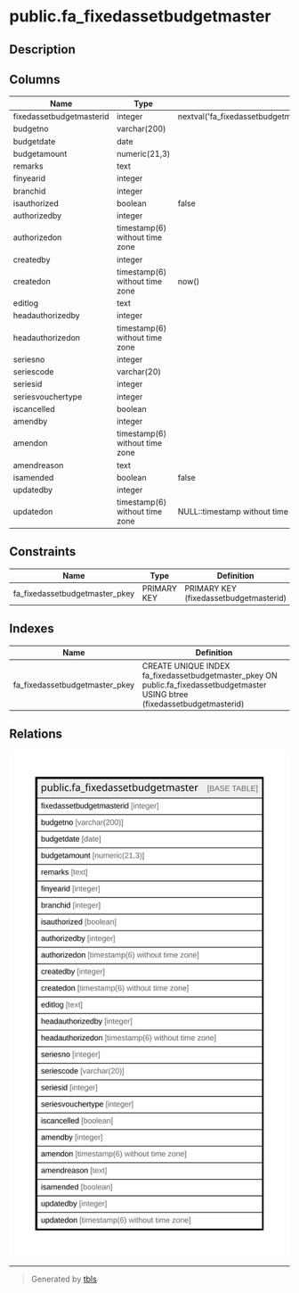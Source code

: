 # public.fa_fixedassetbudgetmaster

## Description

## Columns

| Name | Type | Default | Nullable | Children | Parents | Comment |
| ---- | ---- | ------- | -------- | -------- | ------- | ------- |
| fixedassetbudgetmasterid | integer | nextval('fa_fixedassetbudgetmaster_fixedassetbudgetmasterid_seq'::regclass) | false |  |  |  |
| budgetno | varchar(200) |  | true |  |  |  |
| budgetdate | date |  | true |  |  |  |
| budgetamount | numeric(21,3) |  | true |  |  |  |
| remarks | text |  | true |  |  |  |
| finyearid | integer |  | true |  |  |  |
| branchid | integer |  | true |  |  |  |
| isauthorized | boolean | false | true |  |  |  |
| authorizedby | integer |  | true |  |  |  |
| authorizedon | timestamp(6) without time zone |  | true |  |  |  |
| createdby | integer |  | true |  |  |  |
| createdon | timestamp(6) without time zone | now() | true |  |  |  |
| editlog | text |  | true |  |  |  |
| headauthorizedby | integer |  | true |  |  |  |
| headauthorizedon | timestamp(6) without time zone |  | true |  |  |  |
| seriesno | integer |  | true |  |  |  |
| seriescode | varchar(20) |  | true |  |  |  |
| seriesid | integer |  | true |  |  |  |
| seriesvouchertype | integer |  | true |  |  |  |
| iscancelled | boolean |  | true |  |  |  |
| amendby | integer |  | true |  |  |  |
| amendon | timestamp(6) without time zone |  | true |  |  |  |
| amendreason | text |  | true |  |  |  |
| isamended | boolean | false | true |  |  |  |
| updatedby | integer |  | true |  |  |  |
| updatedon | timestamp(6) without time zone | NULL::timestamp without time zone | true |  |  |  |

## Constraints

| Name | Type | Definition |
| ---- | ---- | ---------- |
| fa_fixedassetbudgetmaster_pkey | PRIMARY KEY | PRIMARY KEY (fixedassetbudgetmasterid) |

## Indexes

| Name | Definition |
| ---- | ---------- |
| fa_fixedassetbudgetmaster_pkey | CREATE UNIQUE INDEX fa_fixedassetbudgetmaster_pkey ON public.fa_fixedassetbudgetmaster USING btree (fixedassetbudgetmasterid) |

## Relations

![er](public.fa_fixedassetbudgetmaster.svg)

---

> Generated by [tbls](https://github.com/k1LoW/tbls)
